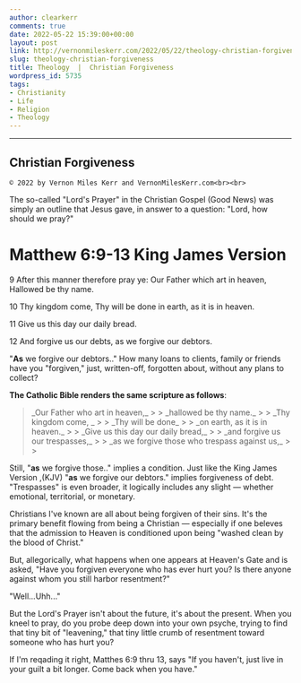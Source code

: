 ```yaml
---
author: clearkerr
comments: true
date: 2022-05-22 15:39:00+00:00
layout: post
link: http://vernonmileskerr.com/2022/05/22/theology-christian-forgiveness/
slug: theology-christian-forgiveness
title: Theology  |  Christian Forgiveness
wordpress_id: 5735
tags:
- Christianity
- Life
- Religion
- Theology
---
```


* * *




## Christian Forgiveness



    
    © 2022 by Vernon Miles Kerr and VernonMilesKerr.com<br><br>






The so-called "Lord's Prayer" in the Christian Gospel (Good News) was simply an outline that Jesus gave, in answer to a question: "Lord, how should we pray?"







# Matthew 6:9-13 King James Version







9 After this manner therefore pray ye: Our Father which art in heaven, Hallowed be thy name.







10 Thy kingdom come, Thy will be done in earth, as it is in heaven.







11 Give us this day our daily bread.







12 And forgive us our debts, as we forgive our debtors.







"**As** we forgive our debtors.."  How many loans to clients, family or friends have you "forgiven," just, written-off, forgotten about, without any plans to collect?  







**The Catholic Bible renders the same scripture as follows**:







<blockquote>_Our Father who art in heaven,_
> 
> _hallowed be thy name._
> 
> _Thy kingdom come, _
> 
> _Thy will be done_
> 
> _on earth, as it is in heaven._
> 
> _Give us this day our daily bread,_
> 
> _and forgive us our trespasses,_
> 
> _as we forgive those who trespass against us,_
> 
> </blockquote>







Still, "**as** we forgive those.." implies a condition.  Just like the King James Version ,(KJV) "**as** we forgive our debtors." implies forgiveness of debt.  "Trespasses" is even broader, it logically includes any slight — whether emotional, territorial, or monetary.  







Christians I've known are all about being forgiven of their sins.  It's the primary benefit flowing from being a Christian — especially if one beleves that the admission to Heaven is conditioned upon being "washed clean by the blood of Christ."  







But, allegorically, what happens when one appears at Heaven's Gate and is asked, "Have you forgiven everyone who has ever hurt you? Is there anyone against whom you still harbor resentment?"  







"Well...Uhh..."







But the Lord's Prayer isn't about the future, it's about the present.  When you kneel to pray, do you probe deep down into your own psyche, trying to find that tiny bit of "leavening," that tiny little crumb of resentment toward someone who has hurt you?  







If I'm reqading it right, Matthes 6:9 thru 13, says "If you haven't, just live in your guilt a bit longer.  Come back when you have."



